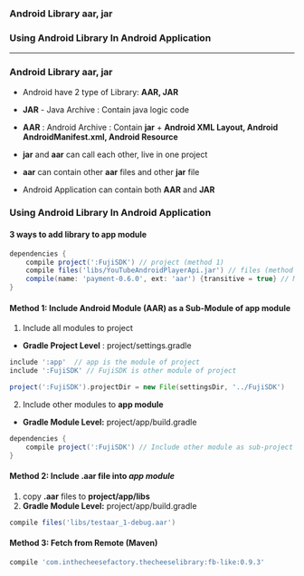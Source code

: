 
### Android Library aar, jar
### Using Android Library In Android Application
--------------------------

### Android Library aar, jar
* Android have 2 type of Library: **AAR, JAR** 
* **JAR** - Java Archive : Contain java logic code
* **AAR** : Android Archive : Contain **jar** + **Android XML Layout, Android AndroidManifest.xml, Android Resource**

* **jar** and **aar** can call each other, live in one project
* **aar** can contain other **aar** files and other **jar** file
* Android Application can contain both **AAR** and **JAR**

### Using Android Library In Android Application

#### 3 ways to add library to app module

```gradle
dependencies {
    compile project(':FujiSDK') // project (method 1)
    compile files('libs/YouTubeAndroidPlayerApi.jar') // files (method 2)
    compile(name: 'payment-0.6.0', ext: 'aar') {transitive = true} // Maven (method 3)
}
```

#### Method 1: Include Android Module (AAR) as a Sub-Module of app module

1. Include all modules to project
  * **Gradle Project Level** : project/settings.gradle

```gradle
include ':app'  // app is the module of project
include ':FujiSDK' // FujiSDK is other module of project

project(':FujiSDK').projectDir = new File(settingsDir, '../FujiSDK')
```

2. Include other modules to **app module**
  * **Gradle Module Level:** project/app/build.gradle

```gradle
dependencies {
    compile project(':FujiSDK') // Include other module as sub-project
}
```

#### Method 2: Include .aar file into ***app module***

1. copy **.aar** files to **project/app/libs**
2. **Gradle Module Level:** project/app/build.gradle

```gradle
compile files('libs/testaar_1-debug.aar')
```


#### Method 3: Fetch from Remote (Maven)

```gradle
compile 'com.inthecheesefactory.thecheeselibrary:fb-like:0.9.3'
```
